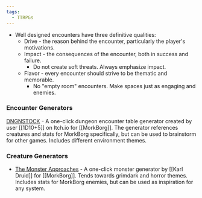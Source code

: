 ```yaml
---
tags:
  - TTRPGs
---
```

- Well designed encounters have three definitive qualities:
	- Drive - the reason behind the encounter, particularly the player's motivations.
	- Impact - the consequences of the encounter, both in success and failure.
		- Do not create soft threats. Always emphasize impact.
	- Flavor - every encounter should strive to be thematic and memorable.
		- No "empty room" encounters. Make spaces just as engaging and enemies.
### Encounter Generators
[DNGNSTOCK](https://1d105.itch.io/dngnstock) - A one-click dungeon encounter table generator created by user [[1D10+5]] on Itch.io for [[MorkBorg]]. The generator references creatures and stats for MorkBorg specifically, but can be used to brainstorm for other games. Includes different environment themes. 
### Creature Generators
- [The Monster Approaches](https://monster.makedatanotlore.dev/) - A one-click monster generator by [[Karl Druid]] for [[MorkBorg]]. Tends towards grimdark and horror themes. Includes stats for MorkBorg enemies, but can be used as inspiration for any system. 